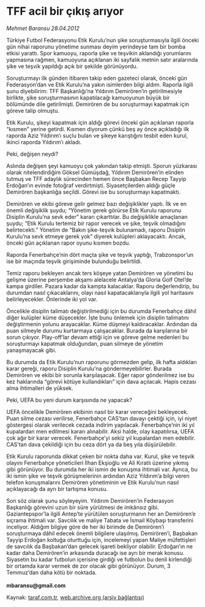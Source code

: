 # TFF acil bir çıkış arıyor

*Mehmet Baransu 28.04.2012*

<div class="yazi"><p>Türkiye Futbol Federasyonu Etik Kurulu’nun şike soruşturmasıyla ilgili önceki gün nihai raporunu yönetime sunması deyim yerindeyse tam bir bomba etkisi yarattı. Spor kamuoyu, raporla şike ve teşvikin aklandığı yorumlarını yapmasına rağmen, kamuoyuna açıklanan iki sayfalık metnin satır aralarında şike ve teşvik yapıldığı açık bir şekilde görünüyordu. </p>
<p>Soruşturmayı ilk günden itibaren takip eden gazeteci olarak, önceki gün Federasyon’dan ve Etik Kurulu’na yakın isimlerden bilgi aldım. Raporla ilgili şunu diyebilirim: TFF Başkanlığı’na Yıldırım Demirören’in getirilmesiyle birlikte, şike soruşturmasının kapatılacağı kamuoyunun büyük bir bölümünde dile getirilmişti. Demirören de bu soruşturmayı kapatmak için göreve talip olmuştu. </p>
<p>Etik Kurulu, şikeyi kapatmak için aldığı görevi önceki gün açıklanan raporla “kısmen” yerine getirdi. Kısmen diyorum çünkü beş ay önce açıkladığı ilk raporda Aziz Yıldırım’ı suçlu bulan ve şikeye karıştığını tesbit eden kurul, ikinci raporda Yıldırım’ı akladı. </p>
<p>Peki, değişen neydi?</p>
<p>Aslında değişen şeyi kamuoyu çok yakından takip etmişti. Sporun yüzkarası olarak nitelendirdiğim Göksel Gümüşdağ, Yıldırım Demirören’in elinden tutmuş ve TFF adaylık sürecinden hemen önce Başbakan Recep Tayyip Erdoğan’ın evinde fotoğraf verdirtmişti. Siyasetçilerden aldığı güçle Demirören başkanlığa seçildi. Görevi ise bu soruşturmayı kapatmaktı. </p>
<p>Demirören ve ekibi göreve gelir gelmez bazı değişiklikler yaptı. İlk ve en önemli değişiklik şuydu; “Yönetim gerek görürse Etik Kurulu raporunu Disiplin Kurulu’na sevk eder” kararı çıkarttılar. Bu değişiklikle amaçlanan şuydu; “Etik Kurulu tertemiz bir rapor verecek ve şike, teşvik olmadığını belirtecekti.” Yönetim de “Bakın şike-teşvik bulunamadı, raporu Disiplin Kurulu’na sevk etmeye gerek yok” diyerek kulüpleri aklayacaktı. Ancak, önceki gün açıklanan rapor oyunu kısmen bozdu. </p>
<p>Raporda Fenerbahçe’nin dört maçta şike ve teşvik yaptığı, Trabzonspor’un ise bir maçında teşvik girişiminde bulunduğu belirtildi. </p>
<p>Temiz raporu bekleyen ancak ters köşeye yatan Demirören ve yönetimi bu gelişme üzerine perşembe akşamı alelacele Antalya’da Gloria Golf Otel’de kampa girdiler. Pazara kadar da kampta kalacaklar. Raporu değerlendirip, bu durumdan nasıl çıkacaklarını, olayı nasıl kapatacaklarıyla ilgili yol haritasını belirleyecekler. Önlerinde iki yol var. </p>
<p>Öncelikle disiplin talimatı değiştirilmediği için bu durumda Fenerbahçe dâhil diğer kulüpler küme düşecekler. İşte bunu önlemek için disiplin talimatını değiştirmenin yolunu arayacaklar. Küme düşmeyi kaldıracaklar. Ardından da puan silmeyle durumu kurtarmaya çalışacaklar. Burada da karşılarına bir sorun çıkıyor. Play-off’lar devam ettiği için ve göreve gelme nedenleri bu soruşturmayı kapatmak olduğundan, puan silmeye de yönetim yanaşmayacak gibi. </p>
<p>Bu durumda da Etik Kurulu’nun raporunu görmezden gelip, ilk hafta aldıkları karar gereği, raporu Disiplin Kurulu’na göndermeyebilirler. Burada Demirören ve ekibi bir sorunla karşılaşacak. Eğer rapor gönderilmez ise bu kez haklarında “görevi kötüye kullandıkları” için dava açılacak. Hapis cezası alma ihtimalleri de yüksek. </p>
<p>Peki, UEFA bu yeni durum karşısında ne yapacak?</p>
<p>UEFA öncelikle Demirören ekibinin nasıl bir karar vereceğini bekleyecek. Puan silme cezası verilirse, Fenerbahçe CAS’tan davayı çektiği için, iyi niyet göstergesi olarak verilecek cezada indirim yapılacak. Fenerbahçe’nin iki yıl kupalardan men edilmesi kararı alınabilir. Aksi halde, olay kapatılırsa, UEFA çok ağır bir karar verecek. Fenerbahçe’yi sekiz yıl kupalardan men edebilir. CAS’tan dava çekildiği için bu ceza dört ya da beş yıla düşürülebilir. </p>
<p>Etik Kurulu raporunda dikkat çeken bir nokta daha var. Kurul, şike ve teşvik olayını Fenerbahçe yöneticileri İlhan Ekşioğlu ve Ali Kıratlı üzerine yıkmış gibi görünüyor. Bu durumda her iki ismin de konuşma ihtimali var. Ayrıca, bu iki ismin şike ve teşvik görüşmelerinin ardından Aziz Yıldırım’a bilgi veren telefon konuşmalarını Demirören yönetiminin ve Etik Kurulu’nun nasıl açıklayacağı da ayrı bir tartışma konusu. </p>
<p>Son söz olarak şunu söyleyeyim. Yıldırım Demirören’in Federasyon Başkanlığı görevini uzun bir süre yürütmesi de imkânsız gibi. Gaziantepspor’la ilgili Antep’te yürütülen soruşturmanın her an Demirören’e sıçrama ihtimali var. Savcılık ve maliye Tabata ve İsmail Köybaşı transferini inceliyor. Aldığım bilgiye göre de her iki birimde de Demirören’i soruşturmaya dâhil edecek önemli bilgilere ulaşılmış. Demirören’i, Başbakan Tayyip Erdoğan koltuğa oturttuğu için, incelemeyi yapan Maliye müfettişleri de savcılık da Başbakan’dan gelecek işareti bekliyor olabilir. Erdoğan’ın ne kadar daha Demirören’in arkasında duracağı ise ayrı bir merak konusu. Siyasetin bu kadar futbolun içerisine girdiği ve futbolun bu denli kirlendiği bir ortamda karar vermek de zor olacak gibi görünüyor. Durum, 3 Temmuz’dan daha kötü bir noktada.<br/><br/><b>mbaransu@gmail.com</b></p>
</div>

Kaynak: [taraf.com.tr](http://www.taraf.com.tr/mehmet-baransu/makale-tff-acil-bir-cikis-ariyor.htm), [web.archive.org (arşiv bağlantısı)](http://web.archive.org/web/20131107073228/http://www.taraf.com.tr/mehmet-baransu/makale-tff-acil-bir-cikis-ariyor.htm)
